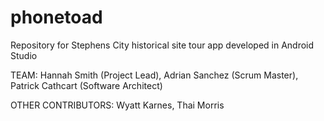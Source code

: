 # phonetoad
Repository for Stephens City historical site tour app developed in Android Studio

TEAM:
Hannah Smith (Project Lead),
Adrian Sanchez (Scrum Master),
Patrick Cathcart (Software Architect)

OTHER CONTRIBUTORS:
Wyatt Karnes, Thai Morris
